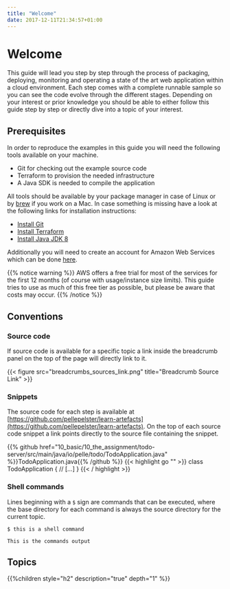 ```yaml
---
title: "Welcome"
date: 2017-12-11T21:34:57+01:00
---
```


# Welcome

This guide will lead you step by step through the process of packaging, deploying, monitoring and operating a state of the art web application within a cloud environment. Each step comes with a complete runnable sample so you can see the code evolve through the different stages. Depending on your interest or prior knowledge you should be able to either follow this guide step by step or directly dive into a topic of your interest.


## Prerequisites

In order to reproduce the examples in this guide you will need the following tools available on your machine.

- Git for checking out the example source code
- Terraform to provision the needed infrastructure 
- A Java SDK is needed to compile the application

All tools should be available by your package manager in case of Linux or by [brew](https://brew.sh/) if you work on a Mac. In case something is missing have a look at the following links for installation instructions:

- [Install Git](https://www.terraform.io/intro/getting-started/install.html)
- [Install Terraform](https://git-scm.com/book/en/v2/Getting-Started-Installing-Git)
- [Install Java JDK 8](https://docs.oracle.com/javase/8/docs/technotes/guides/install/install_overview.html)

Additionally you will need to create an account for Amazon Web Services which can be done [here](https://portal.aws.amazon.com/billing/signup#/start).

{{% notice warning %}}
AWS offers a free trial for most of the services for the first 12 months (of course with usage/instance size limits). This guide tries to use as much of this free tier as possible, but please be aware that costs may occur.
{{% /notice %}} 


## Conventions

### Source code
If source code is available for a specific topic a link inside the breadcrumb panel on the top of the page will directly link to it.  

{{< figure src="breadcrumbs_sources_link.png" title="Breadcrumb Source Link" >}}

### Snippets

The source code for each step is available at [https://github.com/pellepelster/learn-artefacts](https://github.com/pellepelster/learn-artefacts). On the top of each source code snippet a link points directly to the source file containing the snippet.

{{% github href="10_basic/10_the_assignment/todo-server/src/main/java/io/pelle/todo/TodoApplication.java" %}}TodoApplication.java{{% /github %}}
{{< highlight go "" >}}
class TodoApplication {
  // [...]
}
{{< / highlight >}}


### Shell commands

Lines beginning with a `$` sign are commands that can be executed, where the base directory for each command is always the source directory for the current topic.

```
$ this is a shell command

This is the commands output
```

## Topics

{{%children style="h2" description="true" depth="1" %}}
